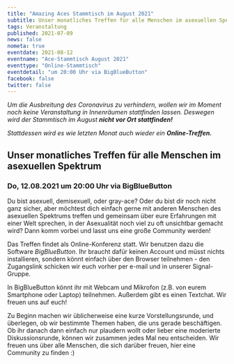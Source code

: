 ```yaml
---
title: "Amazing Aces Stammtisch im August 2021"
subtitle: Unser monatliches Treffen für alle Menschen im asexuellen Spektrum
tags: Veranstaltung
published: 2021-07-09
news: false
nometa: true
eventdate: 2021-08-12
eventname: "Ace-Stammtisch August 2021"
eventtype: "Online-Stammtisch"
eventdetail: "um 20:00 Uhr via BigBlueButton"
facebook: false
twitter: false
---
```


*Um die Ausbreitung des Coronavirus zu verhindern, wollen wir im Moment noch keine Veranstaltung in Innenräumen stattfinden lassen. Deswegen wird der Stammtisch im August* _**nicht vor Ort stattfinden!**_ 

*Stattdessen wird es wie letzten Monat auch wieder ein* _**Online-Treffen.**_

## Unser monatliches Treffen für alle Menschen im asexuellen Spektrum

### Do, 12.08.2021 um 20:00 Uhr via BigBlueButton

Du bist asexuell, demisexuell, oder gray-ace?
Oder du bist dir noch nicht ganz sicher, aber möchtest dich einfach gerne mit anderen Menschen des asexuellen Spektrums treffen und gemeinsam über eure Erfahrungen mit einer Welt sprechen, in der Asexualität noch viel zu oft unsichtbar gemacht wird?
Dann komm vorbei und lasst uns eine große Community werden!

Das Treffen findet als Online-Konferenz statt. Wir benutzen dazu die Software *BigBlueButton*. Ihr braucht dafür keinen Account und müsst nichts installieren, sondern könnt einfach über den Browser teilnehmen - den Zugangslink schicken wir euch vorher per e-mail und in unserer Signal-Gruppe.

In BigBlueButton könnt ihr mit Webcam und Mikrofon (z.B. von eurem Smartphone oder Laptop) teilnehmen. Außerdem gibt es einen Textchat. Wir freuen uns auf euch!

Zu Beginn machen wir üblicherweise eine kurze Vorstellungsrunde, und überlegen, ob wir bestimmte Themen haben, die uns gerade beschäftigen.
Ob ihr danach dann einfach nur plaudern wollt oder lieber eine moderierte Diskussionsrunde, können wir zusammen jedes Mal neu entscheiden. Wir freuen uns über alle Menschen, die sich darüber freuen, hier eine Community zu finden :)
